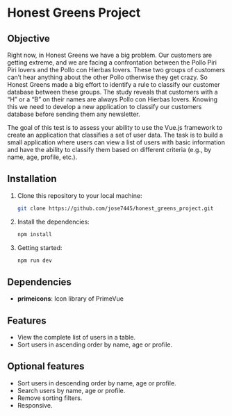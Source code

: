 # Honest Greens Project

## Objective

Right now, in Honest Greens we have a big problem. Our customers are getting extreme, and we are facing a confrontation between the Pollo Piri Piri lovers and the Pollo con Hierbas lovers. These two groups of customers can’t hear anything about the other Pollo otherwise they get crazy. So Honest Greens made a big effort to identify a rule to classify our customer database between these groups. The study reveals that customers with a
“H” or a “B” on their names are always Pollo con Hierbas lovers. Knowing this we need to develop a new application to classify our customers database before sending them any newsletter.

The goal of this test is to assess your ability to use the Vue.js framework to create an application that classifies a set of user data. The task is to build a small application where users can view a list of users with basic information and have the ability to classify them based on different criteria (e.g., by name, age, profile, etc.).

## Installation

1. Clone this repository to your local machine:

   ```bash
   git clone https://github.com/jose7445/honest_greens_project.git
   ```

2. Install the dependencies:

   ```bash
   npm install
   ```

3. Getting started:

   ```bash
   npm run dev
   ```

## Dependencies

- **primeicons**: Icon library of PrimeVue

## Features

- View the complete list of users in a table.
- Sort users in ascending order by name, age or profile.

## Optional features

- Sort users in descending order by name, age or profile.
- Search users by name, age or profile.
- Remove sorting filters.
- Responsive.
